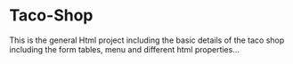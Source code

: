 # Taco-Shop
This is the general Html project including the basic details of the taco shop including the form tables, menu and different html properties...
